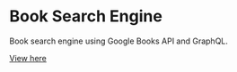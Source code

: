 # Book Search Engine

Book search engine using Google Books API and GraphQL.

[View here](https://natasa-books-search-engine-a46fb3f792a1.herokuapp.com/)
